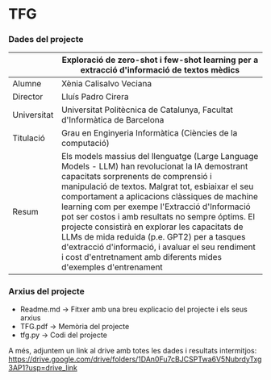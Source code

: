 # TFG 

### Dades del projecte

| | Exploració de zero-shot i few-shot learning per a extracció d'informació de textos mèdics |
| ------ | ------ |
| Alumne | Xènia Calisalvo Veciana |
| Director | Lluís Padro Cirera |
| Universitat | Universitat Politècnica de Catalunya, Facultat d'Informàtica de Barcelona |
| Titulació | Grau en Enginyeria Informàtica (Ciències de la computació) |
| Resum | Els models massius del llenguatge (Large Language Models - LLM) han revolucionat la IA demostrant capacitats sorprenents de comprensió i manipulació de textos. Malgrat tot, esbiaixar el seu comportament a aplicacions clàssiques de machine learning com per exempe l'Extracció d'Informació pot ser costos i amb resultats no sempre óptims. El projecte consistirà en explorar les capacitats de LLMs de mida reduida (p.e. GPT2) per a tasques d'extracció d'informació, i avaluar el seu rendiment i cost d'entretnament amb diferents mides d'exemples d'entrenament |

### Arxius del projecte
- Readme.md -> Fitxer amb una breu explicacio del projecte i els seus arxius
- TFG.pdf -> Memòria del projecte
- tfg.py -> Codi del projecte

A més, adjuntem un link al drive amb totes les dades i resultats intermitjos: https://drive.google.com/drive/folders/1DAn0Fu7cBJCSPTwa6V5NubrdyTxg3AP1?usp=drive_link
